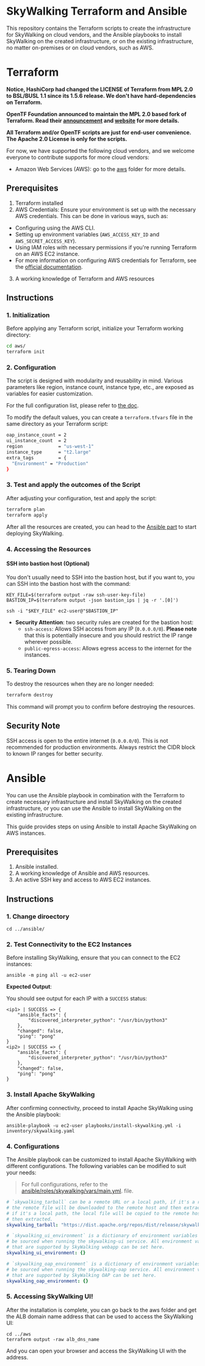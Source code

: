 # SkyWalking Terraform and Ansible

This repository contains the Terraform scripts to create the infrastructure for SkyWalking on cloud vendors,
and the Ansible playbooks to install SkyWalking on the created infrastructure, or on the existing infrastructure,
no matter on-premises or on cloud vendors, such as AWS.

# Terraform

**Notice, HashiCorp had changed the LICENSE of Terraform from MPL 2.0 to BSL/BUSL 1.1 since its 1.5.6 release. We don't have hard-dependencies on Terraform.**

**OpenTF Foundation announced to maintain the MPL 2.0 based fork of Terraform. Read their [announcement](https://opentf.org/announcement) and [website](https://opentf.org/) for more details.**

**All Terraform and/or OpenTF scripts are just for end-user convenience. The Apache 2.0 License is only for the scripts.**

For now, we have supported the following cloud vendors, and we welcome everyone to contribute supports for
more cloud vendors:

- Amazon Web Services (AWS): go to the [aws](aws) folder for more details.

## Prerequisites

1. Terraform installed
2. AWS Credentials: Ensure your environment is set up with the necessary AWS credentials. This can be done in various ways, such as:
  - Configuring using the AWS CLI.
  - Setting up environment variables (`AWS_ACCESS_KEY_ID` and `AWS_SECRET_ACCESS_KEY`).
  - Using IAM roles with necessary permissions if you're running Terraform on an AWS EC2 instance.
  - For more information on configuring AWS credentials for Terraform, see the [official documentation](https://registry.terraform.io/providers/hashicorp/aws/latest/docs#authentication-and-configuration).
3. A working knowledge of Terraform and AWS resources

## Instructions

### 1. Initialization

Before applying any Terraform script, initialize your Terraform working directory:

```bash
cd aws/
terraform init
```

### 2. Configuration

The script is designed with modularity and reusability in mind. Various parameters like region, instance count, instance type, etc., are exposed as variables for easier customization.

For the full configuration list, please refer to [the doc](/aws/README.md).

To modify the default values, you can create a `terraform.tfvars` file in the same directory as your Terraform script:

```bash
oap_instance_count = 2
ui_instance_count  = 2
region             = "us-west-1"
instance_type      = "t2.large"
extra_tags         = {
  "Environment" = "Production"
}
```

### 3. Test and apply the outcomes of the Script

After adjusting your configuration, test and apply the script:

```bash
terraform plan
terraform apply
```

After all the resources are created, you can head to the
[Ansible part](#ansible) to start deploying SkyWalking.

### 4. Accessing the Resources

#### SSH into bastion host (Optional)

You don't usually need to SSH into the bastion host, but if you want to, you can
SSH into the bastion host with the command:

```shell
KEY_FILE=$(terraform output -raw ssh-user-key-file)
BASTION_IP=$(terraform output -json bastion_ips | jq -r '.[0]')

ssh -i "$KEY_FILE" ec2-user@"$BASTION_IP"
```

- **Security Attention**: two security rules are created for the bastion host:
  - `ssh-access`: Allows SSH access from any IP (`0.0.0.0/0`). **Please note** that this is potentially insecure and you should restrict the IP range wherever possible.
  - `public-egress-access`: Allows egress access to the internet for the instances.

### 5. Tearing Down

To destroy the resources when they are no longer needed:

```bash
terraform destroy
```

This command will prompt you to confirm before destroying the resources.

## Security Note

SSH access is open to the entire internet (`0.0.0.0/0`). This is not recommended for production environments. Always restrict the CIDR block to known IP ranges for better security.

# Ansible

You can use the Ansible playbook in combination with the Terraform to create necessary infrastructure and install
SkyWalking on the created infrastructure, or you can use the Ansible to install SkyWalking on the existing infrastructure.

This guide provides steps on using Ansible to install Apache SkyWalking on AWS instances.

## Prerequisites

1. Ansible installed.
2. A working knowledge of Ansible and AWS resources.
3. An active SSH key and access to AWS EC2 instances.

## Instructions

### 1. Change diroectory

```shell
cd ../ansible/
```

### 2. Test Connectivity to the EC2 Instances

Before installing SkyWalking, ensure that you can connect to the EC2 instances:

```
ansible -m ping all -u ec2-user
```

**Expected Output**:

You should see output for each IP with a `SUCCESS` status:
```text
<ip1> | SUCCESS => {
    "ansible_facts": {
        "discovered_interpreter_python": "/usr/bin/python3"
    },
    "changed": false,
    "ping": "pong"
}
<ip2> | SUCCESS => {
    "ansible_facts": {
        "discovered_interpreter_python": "/usr/bin/python3"
    },
    "changed": false,
    "ping": "pong"
}
```

### 3. Install Apache SkyWalking

After confirming connectivity, proceed to install Apache SkyWalking using the Ansible playbook:

```
ansible-playbook -u ec2-user playbooks/install-skywalking.yml -i inventory/skywalking.yaml
```

### 4. Configurations

The Ansible playbook can be customized to install Apache SkyWalking with
different configurations. The following variables can be modified to suit your
needs: 

> For full configurations, refer to the
> [ansible/roles/skywalking/vars/main.yml](ansible/roles/skywalking/vars/main.yml).
> file.

```yaml
# `skywalking_tarball` can be a remote URL or a local path, if it's a remote URL
# the remote file will be downloaded to the remote host and then extracted,
# if it's a local path, the local file will be copied to the remote host and
# then extracted.
skywalking_tarball: "https://dist.apache.org/repos/dist/release/skywalking/9.5.0/apache-skywalking-apm-9.5.0.tar.gz"

# `skywalking_ui_environment` is a dictionary of environment variables that will
# be sourced when running the skywalking-ui service. All environment variables
# that are supported by SkyWalking webapp can be set here.
skywalking_ui_environment: {}

# `skywalking_oap_environment` is a dictionary of environment variables that will
# be sourced when running the skywalking-oap service. All environment variables
# that are supported by SkyWalking OAP can be set here.
skywalking_oap_environment: {}

```

### 5. Accessing SkyWalking UI!

After the installation is complete, you can go back to the aws folder and get
the ALB domain name address that can be used to  access the SkyWalking UI:

```shell
cd ../aws
terraform output -raw alb_dns_name
```

And you can open your browser and access the SkyWalking UI with the address.

